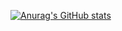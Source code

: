 [![Anurag's GitHub stats](https://github-readme-stats.vercel.app/api?username=Rxlove&count_private=true&show_icons=true)](https://github.com/anuraghazra/github-readme-stats)
